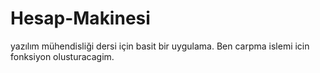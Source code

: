 # Hesap-Makinesi
yazılım mühendisliği dersi için basit bir uygulama.
Ben carpma islemi icin fonksiyon olusturacagim.
